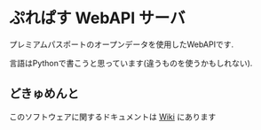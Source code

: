 # ぷれぱす WebAPI サーバ

プレミアムパスポートのオープンデータを使用したWebAPIです.

言語はPythonで書こうと思っています(違うものを使うかもしれない).

## どきゅめんと
このソフトウェアに関するドキュメントは [Wiki](https://github.com/kiesproject/prepass-api/wiki) にあります
